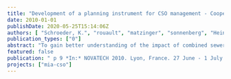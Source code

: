 ```yaml
---
title: "Development of a planning instrument for CSO management - Cooperation of research, water utility and public water authority in the city of Berlin (presented by Kai Schroeder)"
date: 2010-01-01
publishDate: 2020-05-25T15:14:06Z
authors: [ "Schroeder, K.", "rouault", "matzinger", "sonnenberg", "Heinzmann, B.", "Pawlowsky-Reusing, E.", "von Seggern, D." ]
publication_types: ["0"]
abstract: "To gain better understanding of the impact of combined sewer overflows (CSO) on the chemical and ecological status of lowland rivers and to evaluate the effect of CSO control measures a planning instrument for impact-based CSO management is being developed in Berlin, Germany. After completion the model-based planning instrument will be used by the Berlin water and wastewater utility and the water authority for scenario analysis of CSO management strategies. To adapt the planning instrument to their respective needs and to guarantee an efficient transfer of the results a specific project structure was established. Through direct participation in project management, technical and scientific work as well as demonstration the end-users can influence the development and provide technical input on local issues. First project results show the relevance of CSO impacts compared to the background condition of the Berlin river system and the need for additional measurements to provide data for model adaptation, calibration and validation."
featured: false
publication: " p 9 *In:* NOVATECH 2010. Lyon, France. 27 June - 1 July 2010"
projects: ["mia-cso"]
---
```



